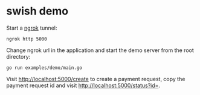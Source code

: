 # swish demo

Start a [ngrok](https://ngrok.com/) tunnel:

```
ngrok http 5000
```

Change ngrok url in the application and start the demo server from the root directory:

```
go run examples/demo/main.go
```

Visit [http://localhost:5000/create](http://localhost:5000/create) to create a payment request, copy the payment request id and visit [http://localhost:5000/status?id=](http://localhost:5000/status?id=).